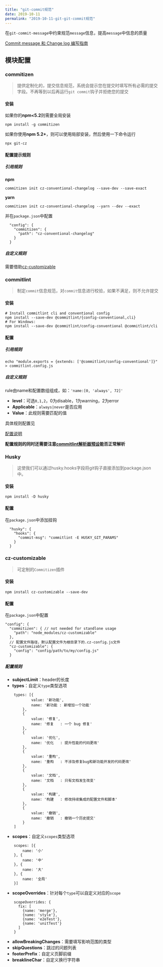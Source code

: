 ```yaml
---
title: "git-commit规范"
date: 2019-10-11
permalink: "2019-10-11-git-git-commit规范"
---
```




在`git-commit-message`中约束规范`message`信息，提高`message`中信息的质量

[Commit message 和 Change log 编写指南](http://www.ruanyifeng.com/blog/2016/01/commit_message_change_log.html )

## 模块配置

### commitizen

> 提供定制化的，提交信息规范，系统会提示您在提交时填写所有必需的提交字段。不再等到以后再运行`git commit`钩子并拒绝您的提交

#### 安装

如果你的**npm<5.2**则需要全局安装

```
npm install -g commitizen
```

如果你使用**npm 5.2+**，则可以使用局部安装，然后使用一下命令运行

```
npx git-cz
```

#### 配置提示规则

##### 引用规则

**npm**

```
commitizen init cz-conventional-changelog --save-dev --save-exact
```

**yarn**

```
commitizen init cz-conventional-changelog --yarn --dev --exact
```

并在`package.json`中配置

```
  "config": {
    "commitizen": {
      "path": "cz-conventional-changelog"
    }
  }
```

##### 自定义规则

需要借助[cz-customizable](#cz-customizable)



### commitlint

> 制定`commit`信息规范，对`commit`信息进行校验，如果不满足，则不允许提交

#### 安装

```
# Install commitlint cli and conventional config
npm install --save-dev @commitlint/{config-conventional,cli}
# For Windows:
npm install --save-dev @commitlint/config-conventional @commitlint/cli
```

#### 配置

##### 引用规则

```
echo "module.exports = {extends: ['@commitlint/config-conventional']}" > commitlint.config.js
```

##### 自定义规则

rule由name和配置数组组成，如：`'name:[0, 'always', 72]'`

- **level**：可选`0,1,2`，0为disable，1为warning，2为error
- **Applicable**：`always|never`是否应用
- **Value**：此规则需要匹配的值

具体规则配置见

[配置说明](https://github.com/conventional-changelog/commitlint/blob/master/docs/reference-rules.md)

**配置规则的同时还需要注意[commitlint解析器预设](https://commitlint.js.org/#/reference-configuration?id=parser-presets)能否正常解析**



### Husky

>  这使我们可以通过husky.hooks字段将git钩子直接添加到package.json中。

#### 安装

```
npm install -D husky
```

#### 配置

在`package.json`中添加挂钩

```
  "husky": {
    "hooks": {
      "commit-msg": "commitlint -E HUSKY_GIT_PARAMS"
    }
  }
```



### cz-customizable

>  可定制的`Commitizen`插件

#### 安装

```
npm install cz-customizable --save-dev
```

#### 配置

在`package.json`中配置

```
"config": {
  "commitizen": { // not needed for standlone usage
    "path": "node_modules/cz-customizable"
  },
  // 配置文件路径，默认配置文件为根目录下的.cz-config.js文件
  "cz-customizable": {
    "config": "config/path/to/my/config.js"
  }
```

##### 配置规则

- **subjectLimit**：header的长度
- **types**：自定义`type`类型选项

```json5
    types: [{
            value: '新功能',
            name: '新功能 : 新增加一个功能'
        },
        {
            value: '修复',
            name: '修复   : 一个 bug 修复'
        },
        {
            value: '优化',
            name: '优化   : 提升性能的代码更改'
        },
        {
            value: '重构',
            name: '重构   : 不涉及修复bug和新功能开发的代码更改'
        },
        {
            value: '文档',
            name: '文档   : 只有文档发生改变'
        },
        {
            value: '构建',
            name: '构建   : 修改持续集成的配置文件和脚本'
        },
        {
            value: '撤销',
            name: '撤销   : 撤销一个历史提交'
        }
    ]
```



- **scopes**：自定义`scopes`类型选项

```json5
    scopes: [{
        name: '小'
    }, {
        name: '中'
    }, {
        name: '大'
    }, {
        name: '全局'
    }]
```

- **scopeOverrides**：针对每个`type`可以自定义对应的`scope`

```json5
    scopeOverrides: {
      fix: [
        {name: 'merge'},
        {name: 'style'},
        {name: 'e2eTest'},
        {name: 'unitTest'}
      ]
    }
```

- **allowBreakingChanges**：需要填写影响范围的类型
- **skipQuestions**：跳过的问题列表
- **footerPrefix**：自定义页脚前缀
- **breaklineChar**：自定义换行字符串
